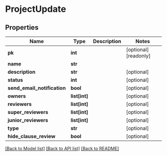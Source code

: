 # ProjectUpdate

## Properties
Name | Type | Description | Notes
------------ | ------------- | ------------- | -------------
**pk** | **int** |  | [optional] [readonly] 
**name** | **str** |  | 
**description** | **str** |  | [optional] 
**status** | **int** |  | [optional] 
**send_email_notification** | **bool** |  | [optional] 
**owners** | **list[int]** |  | [optional] 
**reviewers** | **list[int]** |  | [optional] 
**super_reviewers** | **list[int]** |  | [optional] 
**junior_reviewers** | **list[int]** |  | [optional] 
**type** | **str** |  | [optional] 
**hide_clause_review** | **bool** |  | [optional] 

[[Back to Model list]](../README.md#documentation-for-models) [[Back to API list]](../README.md#documentation-for-api-endpoints) [[Back to README]](../README.md)



